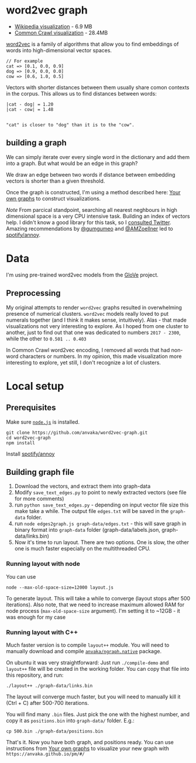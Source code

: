 # word2vec graph

* [Wikipedia visualization](https://anvaka.github.io/pm/#/galaxy/word2vec-wiki?cx=-7912&cy=-941&cz=-5655&lx=-0.3936&ly=-0.6815&lz=0.0636&lw=0.6137&ml=150&s=1.75&l=1&v=d50) - 6.9 MB
* [Common Crawl visualization](https://anvaka.github.io/pm/#/galaxy/word2vec-crawl?cx=-2411&cy=6376&cz=-7215&lx=0.0797&ly=-0.8449&lz=-0.4924&lw=0.1930&ml=150&s=1.75&l=1&v=d300) - 28.4MB

[word2vec](https://en.wikipedia.org/wiki/Word2vec) is a family of algorithms
that allow you to find embeddings of words into high-dimensional vector spaces.

```
// For example
cat => [0.1, 0.0, 0.9]
dog => [0.9, 0.0, 0.0]
cow => [0.6, 1.0, 0.5]
```

Vectors with shorter distances between them usually share comon contexts in the
corpus. This allows us to find distances between words:

```
|cat - dog| = 1.20
|cat - cow| = 1.48


"cat" is closer to "dog" than it is to the "cow".
```

## building a graph

We can simply iterate over every single word in the dictionary and add them into
a graph. But what would be an edge in this graph?

We draw an edge between two words if distance between embedding vectors is
shorter than a given threshold.

Once the graph is constructed, I'm using a method described here: [Your own graphs](https://github.com/anvaka/pm#your-own-graphs)
to construct visualizations.

*Note* From parcical standpoint, searching all nearest neghbours in high dimensional
space is a very CPU intensive task. Building an index of vectors help. I didn't
know a good library for this task, so I [consulted Twitter](https://twitter.com/anvaka/status/971812468950487040).
Amazing recommendations by [@gumgumeo](https://twitter.com/gumgumeo) and [@AMZoellner](https://twitter.com/AMZoellner)
led to [spotify/annoy](https://github.com/spotify/annoy).


# Data

I'm using pre-trained word2vec models from the [GloVe](https://nlp.stanford.edu/projects/glove/)
project.


## Preprocessing

My original attempts to render `word2vec` graphs resulted in overwhelming presence
of numerical clusters. `word2vec` models really loved to put numerals together (and
I think it makes sense, intuitively). Alas - that made visualizations not very
interesting to explore. As I hoped from one cluster to another, just to find out
that one was dedicated to numbers `2017 - 2300`, while the other to `0.501 .. 0.403`

In Common Crawl word2vec encoding, I removed all words that had non-word characters
or numbers. In my opinion, this made visualization more interesting to explore, yet
still, I don't recognize a lot of clusters.

# Local setup

## Prerequisites

Make sure [`node.js`](https://nodejs.org/en/) is installed.

```
git clone https://github.com/anvaka/word2vec-graph.git
cd word2vec-graph
npm install
```

Install [spotify/annoy](https://github.com/spotify/annoy)

## Building graph file

1. Download the vectors, and extract them into graph-data
2. Modify `save_text_edges.py` to point to newly extracted vectors (see file
for more comments)
3. run `python save_text_edges.py` - depending on input vector file size
this make take a while. The output file `edges.txt` will be saved in the 
`graph-data` folder.
4. run `node edges2graph.js graph-data/edges.txt` - this will save graph in 
binary format into `graph-data` folder (graph-data/labels.json, graph-data/links.bin)
5. Now it's time to run layout. There are two options. One is slow, the other one is
much faster especially on the multithreaded CPU.

### Running layout with node

You can use

```
node --max-old-space-size=12000 layout.js
```

To generate layout. This will take a while to converge (layout stops after 500 iterations).
Also note, that we need to increase maximum allowed RAM for node process
(`max-old-space-size` argument). I'm setting it to ~12GB - it was enough for my case

### Running layout with C++

Much faster version is to compile `layout++` module. You will need to manually
download and compile [`anvaka/ngraph.native`](https://github.com/anvaka/ngraph.native) package.

On ubuntu it was very straightforward: Just run `./compile-demo` and `layout++`
file will be created in the working folder. You can copy that file into this repository,
and run:

```
./layout++ ./graph-data/links.bin
```

The layout will converge much faster, but you will need to manually kill it (Ctrl + C)
after 500-700 iterations.

You will find many `.bin` files. Just pick the one with the highest number,
and copy it as `positions.bin` into `graph-data/` folder. E.g.:

```
cp 500.bin ./graph-data/positions.bin
```

That's it. Now you have both graph, and positions ready. You can use instructions from
[Your own graphs](https://github.com/anvaka/pm#your-own-graphs) to visualize your
new graph with `https://anvaka.github.io/pm/#/`

